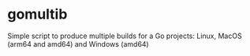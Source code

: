 # gomultib
Simple script to produce multiple builds for a Go projects: Linux, MacOS (arm64 and amd64) and Windows (amd64) 
